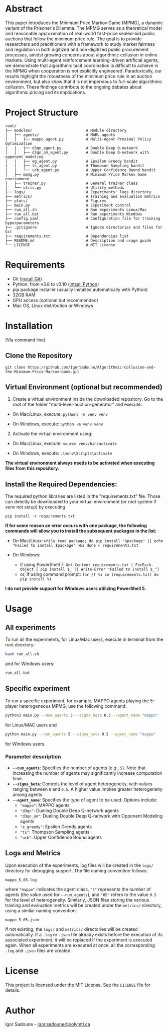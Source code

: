 # Abstract

This paper introduces the Minimum Price Markov Game (MPMG), a dynamic variant of the Prisoner's Dilemma. The MPMG serves as a theoretical model and reasonable approximation of real-world first-price sealed-bid public auctions that follow the minimum price rule. The goal is to provide researchers and practitioners with a framework to study market fairness and regulation in both digitized and non-digitized public procurement processes, amidst growing concerns about algorithmic collusion in online markets. Using multi-agent reinforcement learning-driven artificial agents, we demonstrate that algorithmic tacit coordination is difficult to achieve in the MPMG when cooperation is not explicitly engineered. Paradoxically, our results highlight the robustness of the minimum price rule in an auction environment, but also show that it is not impervious to full-scale algorithmic collusion. These findings contribute to the ongoing debates about algorithmic pricing and its implications.

# Project Structure

```
root/
├── modules/                        # Module directory
│   ├── agents/                     # MARL agents
│   │   ├── mappo_agent.py          # Multi-Agent Proximal Policy Optimization
|   |   ├── d3qn_agent.py           # Double Deep Q-network
│   │   ├── d3qn_om_agent.py        # Double Deep Q-network with opponent modeling
|   |   ├── eg_agent.py             # Epsilon Greedy bandit
|   |   ├── ts_agent.py             # Thompson Sampling bandit
|   |   └── ucb_agent.py            # Upper Confidence Bound bandit
│   ├── mpmg.py                     # Minimum Price Markov Game environment
|   ├── trainer.py                  # General trainer class
│   └── utils.py                    # Utility methods
├── logs/                           # Experiments' logs directory
├── metrics/                        # Training and evaluation metrics
├── plots/                          # Figures
├── main.py                         # Experiment control
├── run_all.sh                      # Run experiments Linux/Mac
├── run_all.bat                     # Run experiments Windows
├── config.yaml                     # Configuration file for training hyperparameters
├── .gitignore                      # Ignore directories and files for Git
├── requirements.txt                # Dependencies list
├── README.md                       # Description and usage guide
└── LICENSE                         # MIT License
```

# Requirements

- Git ([install Git](https://git-scm.com/book/en/v2/Getting-Started-Installing-Git))
- Python: from v3.8 to v3.10 ([intsall Python](https://www.python.org/downloads/))
- pip package installer (usually installed automatically with Python)
- 32GB RAM
- GPU access (optional but recommended)
- Mac OS, Linux distribution or Windows

# Installation

(Via command line)

## Clone the Repository

`git clone https://github.com/IgorSadoune/Algorithmic-Collusion-and-the-Minimum-Price-Markov-Game.git`

## Virtual Environment (optional but recommended)

1. Create a virtual environment inside the downloaded repository. Go to the root of the folder "multi-level-auction-generator" and execute:

- On Mac/Linux, execute:
`python3 -m venv venv`

- On Windows, execute:
`python -m venv venv`

2. Activate the virtual environment using:

- On Mac/Linux, execute:
`source venv/bin/activate`

- On Windows, execute:
`.\venv\Scripts\activate`

**The virtual environment always needs to be activated when executing files from this repository.**

## Install the Required Dependencies:

The required python libraries are listed in the "requirements.txt" file. Those can directly be downloaded to your virtual environment (or root system if venv not setup) by executing

`pip install -r requirements.txt`

**If for some reason an error occurs with one package, the following commands will allow you to install the subsequent packages in the list:**

- On Mac/Linux:
  `while read package; do
    pip install "$package" || echo "Failed to install $package" >&2
done < requirements.txt`

- On Windows:
   - if using PowerShell 7:
     `Get-Content requirements.txt | ForEach-Object {
       pip install $_ || Write-Error "Failed to install $_"}`
   - or, if using command prompt:
     `for /f %i in (requirements.txt) do pip install %i`
     
**I do not provide support for Windows users utilizing PowerShell 5.**

# Usage

## All experiments

To run all the experiments, for Linux/Mac users, execute in terminal from the root directory:

```sh
bash run_all.sh
```

and for Windows users:

```powershell
run_all.bat
```

## Specific experiment

To run a specific experiment, for example, MAPPO agents playing the 5-player heterogeneous MPMG, use the following command:

```sh
python3 main.py --num_agents 5 --sigma_beta 0.5 --agent_name "mappo"
```

for Linux/MAC users and 

```sh
python main.py --num_agents 5 --sigma_beta 0.5 --agent_name "mappo"
```

for Windows users.

### Parameter description

- **`--num_agents`**: Specifies the number of agents (e.g., `5`). Note that increasing the number of agents may significantly increase computation time.
- **`--sigma_beta`**: Controls the level of agent heterogeneity, with values ranging between `0` and `0.5`. A higher value implies greater heterogeneity among agents.
- **`--agent_name`**: Specifies the type of agent to be used. Options include:
  - `"mappo"`: MAPPO agents
  - `"d3qn"`: Dueling Double Deep Q-network agents
  - `"d3qn_om"`: Dueling Double Deep Q-network with Opponent Modeling agents
  - `"e_greedy"`: Epsilon Greedy agents
  - `"ts"`: Thompson Sampling agents
  - `"ucb"`: Upper Confidence Bound agents

## Logs and Metrics

Upon execution of the experiments, log files will be created in the `logs/` directory for debugging support. The file naming convention follows:

```
mappo_5_05.log
```

where `"mappo"` indicates the agent class, `"5"` represents the number of agents (the value used for `--num_agents`), and `"05"` refers to the value `0.5` for the level of heterogeneity. Similarly, JSON files storing the various training and evaluation metrics will be created under the `metrics/` directory, using a similar naming convention:

```
mappo_5_05.json
```

If not existing, the `logs/` and `metrics/` directories will be created automatically. If a `.log` or `.json` file already exists before the execution of its associated experiment, it will be replaced if the experiment is executed again. When all experiments are executed at once, all the corresponding `.log` and `.json` files are created.

# License

This project is licensed under the MIT License. See the `LICENSE` file for details.

# Author

Igor Sadoune - igor.sadoune@polymtl.ca


